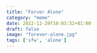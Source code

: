 ```yaml
---
title: "Forver Alone"
category: "meme"
date: 2022-12-29T10:03:52+01:00
draft: false
image: "forever-alone.jpg"
tags: ['sfw', 'alone']
---
```


